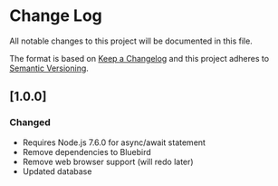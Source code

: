 # Change Log
All notable changes to this project will be documented in this file.

The format is based on [Keep a Changelog](http://keepachangelog.com/)
and this project adheres to [Semantic Versioning](http://semver.org/).

## [1.0.0]
### Changed
- Requires Node.js 7.6.0 for async/await statement
- Remove dependencies to Bluebird
- Remove web browser support (will redo later)
- Updated database
